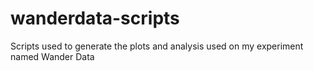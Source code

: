 # wanderdata-scripts
Scripts used to generate the plots and analysis used on my experiment named Wander Data
